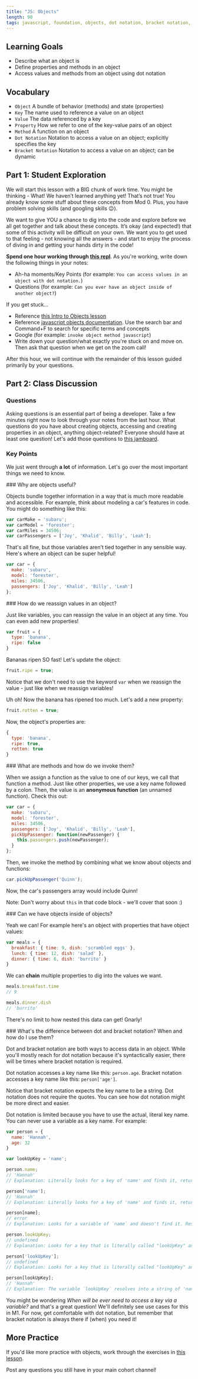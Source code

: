 ```yaml
---
title: "JS: Objects"
length: 90
tags: javascript, foundation, objects, dot notation, bracket notation, method
---
```


## Learning Goals

* Describe what an object is
* Define properties and methods in an object
* Access values and methods from an object using dot notation

## Vocabulary

- `Object` A bundle of behavior (methods) and state (properties)
- `Key` The name used to reference a value on an object
- `Value` The data referenced by a key
- `Property` How we refer to one of the key-value pairs of an object
- `Method` A function on an object
- `Dot Notation` Notation to access a value on an object; explicitly specifies the key
- `Bracket Notation` Notation to access a value on an object; can be dynamic

## Part 1: Student Exploration

We will start this lesson with a BIG chunk of work time. You might be thinking - What! We haven’t learned anything yet! That’s not true! You already know some stuff about these concepts from Mod 0. Plus, you have problem solving skills (and googling skills 😉).

We want to give YOU a chance to dig into the code and explore before we all get together and talk about these concepts. It’s okay (and expected!) that some of this activity will be difficult on your own. We want you to get used to that feeling - not knowing all the answers - and start to enjoy the process of diving in and getting your hands dirty in the code!



**Spend one hour working through [this repl](https://replit.com/@kaylaewood/objects#index.js)**. As you're working, write down the following things in your notes:
* Ah-ha moments/Key Points (for example: `You can access values in an object with dot notation.`)
* Questions (for example: `Can you ever have an object inside of another object?`)

If you get stuck...
* Reference [this Intro to Objects lesson](https://frontend.turing.edu/lessons/module-1/js-intro-to-objects.html)
* Reference [javascript objects documentation](https://developer.mozilla.org/en-US/docs/Learn/JavaScript/Objects/Basics).  Use the search bar and Command+F to search for specific terms and concepts
* Google (for example: `invoke object method javascript`)
* Write down your question/what exactly you're stuck on and move on. Then ask that question when we get on the zoom call!

After this hour, we will continue with the remainder of this lesson guided primarily by your questions.

## Part 2: Class Discussion

### Questions

Asking questions is an essential part of being a developer. Take a few minutes right now to look through your notes from the last hour. What questions do you have about creating objects, accessing and creating properties in an object, anything object-related? Everyone should have at least one question! Let's add those questions to [this jamboard](https://jamboard.google.com/d/1e3bH0_5I3gb3Jn8pzML9gFH0PelpzzPVZDWVm0nPycA/edit?usp=sharing).

### Key Points

We just went through **a lot** of information. Let's go over the most important things we need to know.  

<section class="answer">
### Why are objects useful?

Objects bundle together information in a way that is much more readable and accessible. For example, think about modeling a car's features in code. You might do something like this:
```js
var carMake = 'subaru';
var carModel = 'forester';
var carMiles = 34506;
var carPassengers = ['Joy', 'Khalid', 'Billy', 'Leah'];
```
That's all fine, but those variables aren’t tied together in any sensible way. Here's where an object can be super helpful!
```js
var car = {
  make: 'subaru',
  model: 'forester',
  miles: 34506,
  passengers: ['Joy', 'Khalid', 'Billy', 'Leah']
};
```
</section>

<section class="answer">
### How do we reassign values in an object?

Just like variables, you can reassign the value in an object at any time. You can even add new properties!
```js
var fruit = {
  type: 'banana',
  ripe: false
}
```
Bananas ripen SO fast! Let's update the object:
```js
fruit.ripe = true;
```
Notice that we don't need to use the keyword `var` when we reassign the value - just like when we reassign variables!  

Uh oh! Now the banana has ripened too much. Let's add a new property:
```js
fruit.rotten = true;
```
Now, the object's properties are:
```js
{
  type: 'banana',
  ripe: true,
  rotten: true
}
```
</section>

<section class="answer">
### What are methods and how do we invoke them?

When we assign a function as the value to one of our keys, we call that function a method. Just like other properties, we use a key name followed by a colon. Then, the value is an **anonymous function** (an unnamed function). Check this out:

```js
var car = {
  make: 'subaru',
  model: 'forester',
  miles: 34506,
  passengers: ['Joy', 'Khalid', 'Billy', 'Leah'],
  pickUpPassenger: function(newPassenger) {
    this.passengers.push(newPassenger);
  }
};
```
Then, we invoke the method by combining what we know about objects and functions:
```js
car.pickUpPassenger('Quinn');
```
Now, the car's passengers array would include Quinn!

Note: Don't worry about `this` in that code block - we'll cover that soon :)
</section>

<section class="answer">
### Can we have objects inside of objects?

Yeah we can! For example here's an object with properties that have object values:
```js
var meals = {
  breakfast: { time: 9, dish: 'scrambled eggs' },
  lunch: { time: 12, dish: 'salad' },
  dinner: { time: 6, dish: 'burrito' }
}
```
We can **chain** multiple properties to dig into the values we want.
```js
meals.breakfast.time
// 9

meals.dinner.dish
// 'burrito'
```
There's no limit to how nested this data can get! Gnarly!
</section>

<section class="answer">
### What's the difference between dot and bracket notation? When and how do I use them?

Dot and bracket notation are both ways to access data in an object. While you'll mostly reach for dot notation because it's syntactically easier, there will be times where bracket notation is required.

Dot notation accesses a key name like this: `person.age`.
Bracket notation accesses a key name like this: `person['age']`.

Notice that bracket notation expects the key name to be a string. Dot notation does not require the quotes. You can see how dot notation might be more direct and easier.

Dot notation is limited because you have to use the actual, literal key name. You can never use a variable as a key name. For example:
```js
var person = {
  name: 'Hannah',
  age: 32
}

var lookUpKey = 'name';

person.name;
// 'Hannah'
// Explanation: Literally looks for a key of 'name' and finds it, returns the value of 'Hannah'

person['name'];
// 'Hannah'
// Explanation: Literally looks for a key of 'name' and finds it, returns the value of 'Hannah'

person[name];
// error
// Explanation: Looks for a variable of `name` and doesn't find it. Resolves to person[undefined] and returns error

person.lookUpKey;
// undefined
// Explanation: Looks for a key that is literally called "lookUpKey" and can't find it. It returns `undefined`.

person['lookUpKey'];
// undefined
// Explanation: Looks for a key that is literally called "lookUpKey" and can't find it. It returns `undefined`.

person[lookUpKey];
// 'Hannah'
// Explanation: The variable `lookUpKey` resolves into a string of 'name', resulting in `person['name']` which is 'Hannah'.
```

You might be wondering *When will be ever need to access a key via a variable?* and that's a great question! We'll definitely see use cases for this in M1. For now, get comfortable with dot notation, but remember that bracket notation is always there if (when) you need it!
</section>

## More Practice

If you'd like more practice with objects, work through the exercises in [this lesson](https://frontend.turing.edu/lessons/module-1/objects-review.html).

Post any questions you still have in your main cohort channel!
